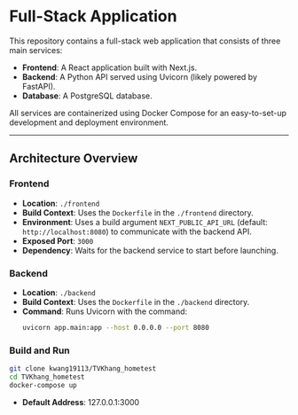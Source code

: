 # Full-Stack Application

This repository contains a full-stack web application that consists of three main services:
- **Frontend**: A React application built with Next.js.
- **Backend**: A Python API served using Uvicorn (likely powered by FastAPI).
- **Database**: A PostgreSQL database.

All services are containerized using Docker Compose for an easy-to-set-up development and deployment environment.

---

## Architecture Overview

### Frontend
- **Location**: `./frontend`
- **Build Context**: Uses the `Dockerfile` in the `./frontend` directory.
- **Environment**: Uses a build argument `NEXT_PUBLIC_API_URL` (default: `http://localhost:8080`) to communicate with the backend API.
- **Exposed Port**: `3000`
- **Dependency**: Waits for the backend service to start before launching.

### Backend
- **Location**: `./backend`
- **Build Context**: Uses the `Dockerfile` in the `./backend` directory.
- **Command**: Runs Uvicorn with the command:
  ```bash
  uvicorn app.main:app --host 0.0.0.0 --port 8080
### Build and Run
```bash
git clone kwang19113/TVKhang_hometest
cd TVKhang_hometest
docker-compose up
```
- **Default Address**: 127.0.0.1:3000
